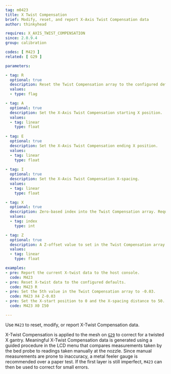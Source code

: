 ```yaml
---
tag: m0423
title: X Twist Compensation
brief: Modify, reset, and report X-Axis Twist Compensation data
author: thinkyhead

requires: X_AXIS_TWIST_COMPENSATION
since: 2.0.9.4
group: calibration

codes: [ M423 ]
related: [ G29 ]

parameters:

- tag: R
  optional: true
  description: Reset the Twist Compensation array to the configured default values.
  values:
  - type: flag

- tag: A
  optional: true
  description: Set the X-Axis Twist Compensation starting X position.
  values:
  - tag: linear
    type: float
    
- tag: E
  optional: true
  description: Set the X-Axis Twist Compensation ending X position.
  values:
  - tag: linear
    type: float
    
- tag: I
  optional: true
  description: Set the X-Axis Twist Compensation X-spacing.
  values:
  - tag: linear
    type: float

- tag: X
  optional: true
  description: Zero-based index into the Twist Compensation array. Requires a `Z` value.
  values:
  - tag: index
    type: int

- tag: Z
  optional: true
  description: A Z-offset value to set in the Twist Compensation array. Requires an `X` index.
  values:
  - tag: linear
    type: float

examples:
- pre: Report the current X-twist data to the host console.
  code: M423
- pre: Reset X-twist data to the configured defaults.
  code: M423 R
- pre: Set the 5th value in the Twist Compensation array to -0.03.
  code: M423 X4 Z-0.03
- pre: Set the X-start position to 0 and the X-spacing distance to 50.
  code: M423 X0 I50

---
```


Use `M423` to reset, modify, or report X-Twist Compensation data.

X-Twist Compensation is applied to the mesh on [`G29`](/docs/gcode/G029.html) to correct for a twisted X gantry. Meaningful X-Twist Compensation data is generated using a guided procedure in the LCD menu that compares measurements taken by the bed probe to readings taken manually at the nozzle. Since manual measurements are prone to inaccuracy, a metal feeler gauge is recommended over a paper test. If the first layer is still imperfect, `M423` can then be used to correct for small errors.
